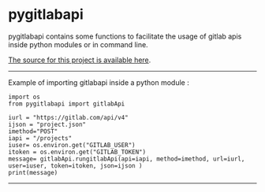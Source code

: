 # pygitlabapi

pygitlabapi contains some functions to facilitate the usage of gitlab apis inside python modules or in command line.

[The source for this project is available here][src].

---

Example of importing gitlabapi inside a python module :

    import os
    from pygitlabapi import gitlabApi

    iurl = "https://gitlab.com/api/v4"
    ijson = "project.json"
    imethod="POST"
    iapi = "/projects"
    iuser= os.environ.get("GITLAB_USER")
    itoken = os.environ.get("GITLAB_TOKEN")
    message= gitlabApi.rungitlabApi(api=iapi, method=imethod, url=iurl, user=iuser, token=itoken, json=ijson )
    print(message)

---

[packaging guide]: https://packaging.python.org
[distribution tutorial]: https://packaging.python.org/tutorials/packaging-projects/
[src]: https://github.com/stormalf/pygitlabapi
[rst]: http://docutils.sourceforge.net/rst.html
[md]: https://tools.ietf.org/html/rfc7764#section-3.5 "CommonMark variant"
[md use]: https://packaging.python.org/specifications/core-metadata/#description-content-type-optional
